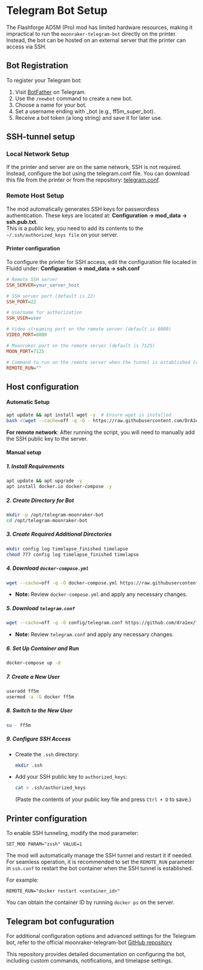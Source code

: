 # Telegram Bot Setup

The Flashforge AD5M (Pro) mod has limited hardware resources, making it impractical to run the `moonraker-telegram-bot` directly on the printer.
Instead, the bot can be hosted on an external server that the printer can access via SSH. 

## Bot Registration
To register your Telegram bot:

1. Visit [BotFather](https://t.me/BotFather) on Telegram.
2. Use the `/newbot` command to create a new bot.
3. Choose a name for your bot.
4. Set a username ending with _bot (e.g., ff5m_super_bot).
5. Receive a bot token (a long string) and save it for later use.

## SSH-tunnel setup

### Local Network Setup

If the printer and server are on the same network, SSH is not required. Instead, configure the bot using the telegram.conf file.
You can download this file from the printer or from the repository: [telegram.conf](/telegram/telegram.conf).

### Remote Host Setup

The mod automatically generates SSH keys for passwordless authentication. These keys are located at: **Configuration -> mod_data -> ssh.pub.txt**.  
This is a public key, you need to add its contents to the `~/.ssh/authorized_keys file` on your server.

#### Printer configuration

To configure the printer for SSH access, edit the configuration file located in Fluidd under: **Configuration -> mod_data -> ssh.conf**

```cfg
# Remote SSH server
SSH_SERVER=your_server_host

# SSH server port (default is 22)
SSH_PORT=22

# Username for authorization
SSH_USER=user

# Video streaming port on the remote server (default is 8080)
VIDEO_PORT=8080

# Moonraker port on the remote server (default is 7125)
MOON_PORT=7125

# Command to run on the remote server when the tunnel is established (e.g., docker restart <container_id>)
REMOTE_RUN=""
```

## Host configuration

#### Automatic Setup

```bash
apt update && apt install wget -y  # Ensure wget is installed
bash <(wget --cache=off -q -O - https://raw.githubusercontent.com/DrA1ex/ff5m/refs/heads/main/telegram/telegram.sh)
```

**For remote network**: After running the script, you will need to manually add the SSH public key to the server.

#### Manual setup

##### 1. Install Requirements
```bash
apt update && apt upgrade -y
apt install docker.io docker-compose -y
```

##### 2. Create Directory for Bot
```bash
mkdir -p /opt/telegram-moonraker-bot
cd /opt/telegram-moonraker-bot
```

##### 3. Create Required Additional Directories
```bash
mkdir config log timelapse_finished timelapse
chmod 777 config log timelapse_finished timelapse
```

##### 4. Download `docker-compose.yml`
```bash
wget --cache=off -q -O docker-compose.yml https://raw.githubusercontent.com/dra1ex/ff5m/refs/heads/main/telegram/docker-compose.yml
```
- **Note:** Review `docker-compose.yml` and apply any necessary changes.

##### 5. Download `telegram.conf`
```bash
wget --cache=off -q -O config/telegram.conf https://github.com/dra1ex/ff5m/raw/refs/heads/main/telegram/telegram.conf
```
- **Note:** Review `telegram.conf` and apply any necessary changes.

##### 6. Set Up Container and Run
```bash
docker-compose up -d
```

##### 7. Create a New User
```bash
useradd ff5m
usermod -a -G docker ff5m
```

##### 8. Switch to the New User
```bash
su - ff5m
```

##### 9. Configure SSH Access
- Create the `.ssh` directory:
  ```bash
  mkdir .ssh
  ```

- Add your SSH public key to `authorized_keys`:
  ```bash
  cat > .ssh/authorized_keys
  ```

  (Paste the contents of your public key file and press `Ctrl + D` to save.)

## Printer configuration

To enable SSH tunneling, modify the mod parameter:

```
SET_MOD PARAM="zssh" VALUE=1
```

The mod will automatically manage the SSH tunnel and restart it if needed. For seamless operation, it is recommended to set the `REMOTE_RUN` parameter in `ssh.conf` to restart the bot container when the SSH tunnel is established.  

For example:
```
REMOTE_RUN="docker restart <container_id>"
```

You can obtain the container ID by running `docker ps` on the server.

## Telegram bot confuguration

For additional configuration options and advanced settings for the Telegram bot, refer to the official moonraker-telegram-bot [GitHub repository](https://github.com/nlef/moonraker-telegram-bot)

This repository provides detailed documentation on configuring the bot, including custom commands, notifications, and timelapse settings.

